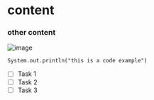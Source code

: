 # content

### other content

![image](https://media.istockphoto.com/id/839583736/photo/blue-cube-in-white-background-3d-rendering-illustration.jpg?s=612x612&w=0&k=20&c=2RJ7BzCRPjqAq1ot7KwwBlnK85avOY3SS6a5_gCPIRY=)

`System.out.println("this is a code example")`

- [ ] Task 1
- [ ] Task 2
- [ ] Task 3
